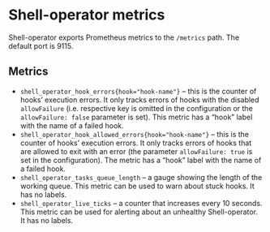# Shell-operator metrics

Shell-operator exports Prometheus metrics to the `/metrics` path. The default port is 9115.

## Metrics

* `shell_operator_hook_errors{hook="hook-name"}` – this is the counter of hooks’ execution errors. It only tracks errors of hooks with the disabled `allowFailure` (i.e. respective key is omitted in the configuration or the `allowFailure: false` parameter is set). This metric has a “hook” label with the name of a failed hook.
* `shell_operator_hook_allowed_errors{hook="hook-name"}` – this is the counter of hooks’ execution errors. It only tracks errors of hooks that are allowed to exit with an error (the parameter `allowFailure: true` is set in the configuration). The metric has a “hook” label with the name of a failed hook.
* `shell_operator_tasks_queue_length` – a gauge showing the length of the working queue. This metric can be used to warn about stuck hooks. It has no labels.
* `shell_operator_live_ticks` – a counter that increases every 10 seconds. This metric can be used for alerting about an unhealthy Shell-operator. It has no labels.
